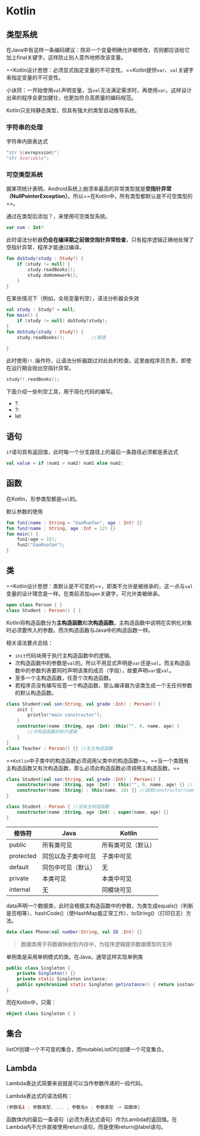 # Kotlin

## 类型系统

在Java中有这样一条编码建议：除非一个变量明确允许被修改，否则都应该给它加上final关键字。这样防止别人意外地修改该变量。

==Kotlin设计思想：必须显式指定变量的不可变性。==Kotlin提供`var`、`val`关键字来指定变量的不可变性。

小诀窍：一开始使用`val`声明变量，当`val`无法满足需求时，再使用`var`。这样设计出来的程序会更加健壮，也更加符合高质量的编码规范。



Kotlin只支持静态类型，但具有强大的类型自动推导系统。

### 字符串的处理

字符串内嵌表达式

~~~kotlin
"str ${exrepssion}";
"str $variable";
~~~



### 可空类型系统

据某项统计表明，Android系统上崩溃率最高的异常类型就是**空指针异常（NullPointerException）**。所以==在Kotlin中，所有类型都默认是不可空类型的==。

通过在类型后添加？，来使用可空类型系统。

~~~kotlin
var num : Int?
~~~



此时语法分析器**仍会在编译期之前做空指针异常检查**，只有程序逻辑正确地处理了空指针异常，程序才能通过编译。

~~~kotlin
fun doStudy(study : Study?) {
    if (study != null) {
        study.readBooks();
        study.doHomework();
    }
}
~~~



在某些情况下（例如，全局变量判空），语法分析器会失效

~~~kotlin
val study : Study? = null;
fun main() {
    if (study != null) doStudy(study);
}
fun doStudy(study : Study?) {
    study.readBooks();			//报错
    
}
~~~

此时使用`!!.`操作符，让语法分析器跳过对此处的检查。这里由程序员负责，即使在运行期会抛出空指针异常。
~~~kotlin
study!!.readBooks();
~~~



下面介绍一些判空工具，用于简化代码的编写。

- ?.
- ?:
- let

## 语句

`if`语句具有返回值，此时每一个分支路径上的最后一条路径必须都是表达式

~~~kotlin
val value = if (num1 > num2) num1 else num2;
~~~



## 函数

在Kotlin，形参类型都是`val`的。



默认参数的使用

~~~kotlin
fun fun1(name : String = "GaoRuofan", age : Int) {}
fun fun2(name : String, age :Int = 12) {}
fun main() {
    fun1(age = 15);
    fun2("GaoRuofan");
}
~~~



## 类

==Kotlin设计思想：类默认是不可变的==，即类不允许是被继承的，这一点与`val`变量的设计理念是一样。在类前添加`open`关键字，可允许类被继承。

~~~kotlin
open class Person { }
class Student : Person() { }
~~~





Kotlin将构造函数分为**主构造函数**和**次构造函数**。主构造函数中说明在实例化对象时必须要传入的参数。而次构造函数与Java中的构造函数一样。

相关语法要点总结：

- `init`代码块用于执行主构造函数中的逻辑。
- 次构造函数中的参数是`val`的。所以不用显式声明是`var`还是`val`。而主构造函数中的参数列表要同时声明该类的成员（字段），故要声明`var`或`val`。
- 至多一个主构造函数，任意个次构造函数。
- 若程序员没有编写任意一个构造函数，那么编译器为该类生成一个无任何参数的默认构造函数。

~~~kotlin
class Student(val son:String, val grade :Int) : Person() {
    init {
        println("main constructor");
    }
    constructor(name :String, age :Int) :this("", 0, name, age) {
        //次构造函数的执行逻辑
    }
}
class Teacher : Person() {} //无主构造函数
~~~





==`Kotlin`中子类中的构造函数必须调用父类中的构造函数==。==当一个类既有主构造函数又有次构造函数，那么必须此构造函数必须调用主构造函数。==

~~~kotlin
class Student(val son:String, val grade :Int) : Person() {
    constructor(name :String, age :Int) : this("", 0, name, age) {} //调用主构造函数
    constructor(name :String) : this(name, 18) {} //调用constructor(name :String, age :Int)
}

class Student : Person { //没有主构造函数
    constructor(name :String, age :Int) : super(name, age) {}
}

~~~







| 修饰符    | Java               | Kotlin             |
| --------- | ------------------ | ------------------ |
| public    | 所有类可见         | 所有类可见（默认） |
| protected | 同包以及子类中可见 | 子类中可见         |
| default   | 同包中可见（默认） | 无                 |
| private   | 本类可见           | 本类中可见         |
| internal  | 无                 | 同模块可见         |



data声明一个数据类，此时会根据主构造函数中的参数，为类生成equals()（判断是否相等）、hashCode()（使HashMap能正常工作）、toString()（打印日志）方法。

```kotlin
data class Phone(val number:String, val ID :Int) {}
```

> 数据类用于将数据映射到内存中，为程序逻辑提供数据模型的支持



单例类是采用单例模式的类。在Java，通常这样实现单例类

~~~java
public class Singleton {
    private Singleton() {}
    private static Singleton instance;
    public synchronized static Singleton getinstance() { return instance; }
}
~~~

而在Kotlin中，只需：

~~~kotlin
object class Singleton { } 
~~~



## 集合

listOf创建一个不可变的集合，而mutableListOf()创建一个可变集合。



## Lambda

Lambda表达式简要来说就是可以当作参数传递的一段代码。

Lambda表达式的语法结构：

~~~kotlin
{参数名1 : 参数类型, ... , 参数名n : 参数类型 -> 函数体}
~~~

函数体内的最后一条语句（必须为表达式语句）作为Lambda的返回值。在Lambda内不允许直接使用return语句，而是使用return@label语句。

